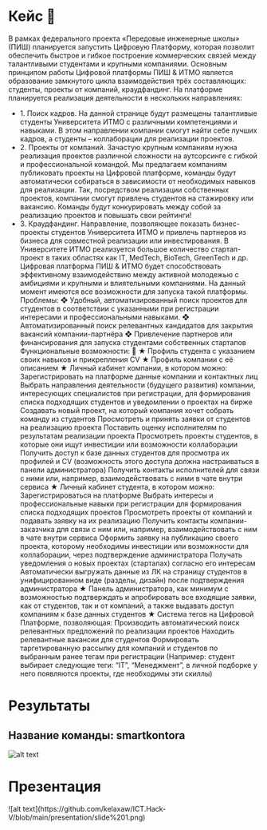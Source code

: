 <h1> Кейс 🔮 </h1>
В рамках федерального проекта «Передовые инженерные школы» (ПИШ)
планируется запустить Цифровую Платформу, которая позволит обеспечить
быстрое и гибкое построение коммерческих связей между талантливыми
студентами и крупными компаниями.
Основным принципом работы Цифровой платформы ПИШ & ИТМО является
образование замкнутого цикла взаимодействия трёх составляющих: студенты,
проекты от компаний, краудфандинг.
На платформе планируется реализация деятельности в нескольких
направлениях:
<ul>
  <li>1. Поиск кадров. На данной странице будут размещены талантливые
студенты Университета ИТМО с различными компетенциями и навыками. В
этом направлении компании смогут найти себе лучших кадров, а студенты –
коллаборации для реализации проектов.</li>
   <li>2. Проекты от компаний. Зачастую крупным компаниям нужна реализация
проектов различной сложности на аутсорсинге с гибкой и
профессиональной командой. Мы предлагаем компаниям публиковать
проекты на Цифровой платформе, команды будут автоматически
собираться в зависимости от необходимых навыков для реализации. Так,
посредством реализации собственных проектов, компании смогут привлечь
студентов на стажировку или вакансию. Команды будут конкурировать
между собой за реализацию проектов и повышать свои рейтинги!</li>
   <li>3. Краудфандинг. Направление, позволяющее показать бизнес-проекты
студентов Университета ИТМО и привлечь партнеров из бизнеса для
совместной реализации или инвестирования. В Университете ИТМО
реализуется большое количество стартап-проект в таких областях как IT,
MedTech, BioTech, GreenTech и др.
Цифровая платформа ПИШ & ИТМО будет способствовать эффективному
взаимодействию между активной молодежью с амбициями и крупными и
влиятельными компаниями. На данный момент имеются все возможности для
запуска такой платформы.
Проблемы:
❖ Удобный, автоматизированный поиск проектов для студентов в
соответствии с указанными при регистрации интересами и
профессиональными навыками.
❖ Автоматизированный поиск релевантных кандидатов для закрытия
вакансий компании-партнёра
❖ Привлечение партнеров или финансирования для запуска студентами
собственных стартапов
Функциональные возможности: 📌
★ Профиль студента с указанием своих навыков и прикрепления CV
★ Профиль компании с её описанием
★ Личный кабинет компании, в котором можно:
Зарегистрировать на платформе данные компании и контактных лиц
Выбрать направления деятельности (будущего развития) компании,
интересующих специалистов при регистрации, для формирования
списка подходящих студентов и уведомлении о проектах на бирже
Создавать новый проект, на который компания хочет собрать команду
из студентов
Просмотреть и принять заявки от студентов на реализацию проекта
Поставить оценку исполнителям по результатам реализации проекта
Просмотреть проекты студентов, в которые они ищут инвестиции или
возможности коллаборации
Получить доступ к базе данных студентов для просмотра их профилей и
CV (возможность этого доступа должна настраиваться в панели
администратора)
Получить контакты исполнителей для связи с ними или, например,
взаимодействовать с ними в чате внутри сервиса
★ Личный кабинет студента, в котором можно:
Зарегистрироваться на платформе
Выбрать интересы и профессиональные навыки при регистрации для
формирования списка подходящих проектов
Просмотреть проекты от компаний и подавать заявку на их реализацию
Получить контакты компании-заказчика для связи с ним или, например,
взаимодействовать с ним в чате внутри сервиса
Оформить заявку на публикацию своего проекта, которому необходимы
инвестиции или возможности для коллаборации, через подтверждение
администратора
Получать уведомления о новых проектах (стартапах) согласно его
интересам
Автоматически выгружать данные из ЛК на страницу студентов в
унифицированном виде (разделы, дизайн) после подтверждения
администратора
★ Панель администратора, как минимум с возможностью подтверждать и
апробировать все входящие заявки, как от студентов, так и от компаний, а
также выдавать доступ компаниям к базе данных студентов
★ Система тегов на Цифровой Платформе, позволяющая:
Производить автоматический поиск релевантных предложений по
реализации проектов
Находить релевантные вакансии для студентов
Формировать таргетированную рассылку для компаний и студентов по
выбранным ранее тегам при регистрации
(Например: студент выбирает следующие теги: “IT”, “Менеджмент”, в личной
подборке у него появляются проекты, где необходимы эти скиллы)</li>
</ul>




<h1> Результаты </h1>

<h2> Название команды: smartkontora </h2>

![alt text](https://github.com/kelaxaw/ICT.Hack-V/blob/main/results.png)

<h1> Презентация </h1>
![alt text](https://github.com/kelaxaw/ICT.Hack-V/blob/main/presentation/slide%201.png)
<!-- ![alt text](https://github.com/kelaxaw/ICT.Hack-V/blob/main/presentation/slide%202.png)
![alt text](https://github.com/kelaxaw/ICT.Hack-V/blob/main/presentation/slide%203.png)
![alt text](https://github.com/kelaxaw/ICT.Hack-V/blob/main/presentation/slide%204.png)
![alt text](https://github.com/kelaxaw/ICT.Hack-V/blob/main/presentation/slide%205.png) -->
